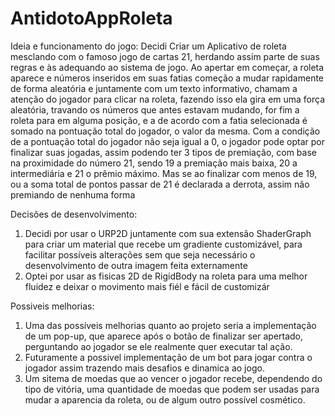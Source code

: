 # AntidotoAppRoleta

Ideia e funcionamento do jogo:
  Decidi Criar um Aplicativo de roleta mesclando com o famoso jogo de cartas 21, herdando assim parte de suas regras e às adequando ao sistema de jogo. Ao apertar em começar, a roleta aparece e números inseridos
em suas fatias começão a mudar rapidamente de forma aleatória e juntamente com um texto informativo, chamam a atenção do jogador para clicar na roleta, fazendo isso ela gira em uma força aleatória, travando os 
números que antes estavam mudando, for fim a roleta para em alguma posição, e a de acordo com a fatia selecionada é somado na pontuação total do jogador, o valor da mesma. 
  Com a condição de a pontuação total do jogador não seja igual a 0, o jogador pode optar por finalizar suas jogadas, assim podendo ter 3 tipos de premiação, com base na proximidade do número 21, sendo 19 a 
premiação mais baixa, 20 a intermediária e 21 o prêmio máximo. Mas se ao finalizar com menos de 19, ou a soma total de pontos passar de 21 é declarada a derrota, assim não premiando de nenhuma forma

Decisões de desenvolvimento:
1. Decidi por usar o URP2D juntamente com sua extensão ShaderGraph para criar um material que recebe um gradiente customizável, para facilitar possíveis alterações sem que seja necessário o desenvolvimento de outra
imagem feita externamente
2. Optei por usar as fisicas 2D de RigidBody na roleta para uma melhor fluidez e deixar o movimento mais fiél e fácil de customizár

Possiveis melhorias: 
1. Uma das possíveis melhorias quanto ao projeto seria a implementação de um pop-up, que aparece após o botão de finalizar ser apertado, perguntando ao jogador se ele realmente quer executar tal ação.
2. Futuramente a possivel implementação de um bot para jogar contra o jogador assim trazendo mais desafios e dinamica ao jogo.
3. Um sitema de moedas que ao vencer o jogador recebe, dependendo do tipo de vitória, uma quantidade de moedas que podem ser usadas para mudar a aparencia da roleta, ou de algum outro possível cosmético.
